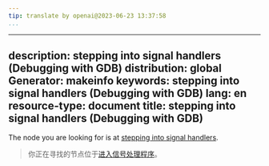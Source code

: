 ```yaml
---
tip: translate by openai@2023-06-23 13:37:58
...
```

---
description: stepping into signal handlers (Debugging with GDB)
distribution: global
Generator: makeinfo
keywords: stepping into signal handlers (Debugging with GDB)
lang: en
resource-type: document
title: stepping into signal handlers (Debugging with GDB)
---

The node you are looking for is at [stepping into signal handlers](Signals.html#stepping-into-signal-handlers).

> 你正在寻找的节点位于[进入信号处理程序](Signals.html#stepping-into-signal-handlers)。
